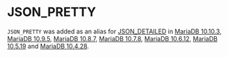
# JSON_PRETTY

`JSON_PRETTY` was added as an alias for [JSON_DETAILED](json_detailed.md) in [MariaDB 10.10.3](../../../../../../../release-notes/mariadb-community-server/release-notes-mariadb-10-10-series/mariadb-10-10-3-release-notes.md), [MariaDB 10.9.5](../../../../../../../release-notes/mariadb-community-server/release-notes-mariadb-10-9-series/mariadb-10-9-5-release-notes.md), [MariaDB 10.8.7](../../../../../../../release-notes/mariadb-community-server/release-notes-mariadb-10-8-series/mariadb-10-8-7-release-notes.md), [MariaDB 10.7.8](../../../../../../../release-notes/mariadb-community-server/release-notes-mariadb-10-7-series/mariadb-10-7-8-release-notes.md), [MariaDB 10.6.12](../../../../../../../release-notes/mariadb-community-server/release-notes-mariadb-10-6-series/mariadb-10-6-12-release-notes.md), [MariaDB 10.5.19](../../../../../../../release-notes/mariadb-community-server/release-notes-mariadb-10-5-series/mariadb-10-5-19-release-notes.md) and [MariaDB 10.4.28](../../../../../../../release-notes/mariadb-community-server/release-notes-mariadb-10-4-series/mariadb-10-4-28-release-notes.md).

